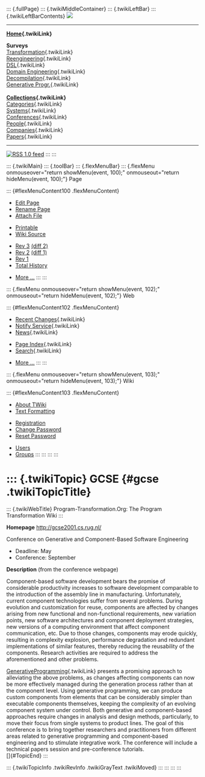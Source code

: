 ::: {.fullPage}
::: {.twikiMiddleContainer}
::: {.twikiLeftBar}
::: {.twikiLeftBarContents}
![](../pub/transformation.gif)

------------------------------------------------------------------------

**[Home](WebHome){.twikiLink}**

**Surveys**\
[Transformation](ProgramTransformation){.twikiLink}\
[Reengineering](ReengineeringWiki){.twikiLink}\
[DSL](DomainSpecificLanguages){.twikiLink}\
[Domain Engineering](DomainEngineering){.twikiLink}\
[Decompilation](DeCompilation){.twikiLink}\
[Generative Progr.](GenerativeProgrammingWiki){.twikiLink}\
\
**[Collections](CategoryCollection){.twikiLink}**\
[Categories](CategoryCategory){.twikiLink}\
[Systems](TransformationSystems){.twikiLink}\
[Conferences](TransformationConferences){.twikiLink}\
[People](TransformationPeople){.twikiLink}\
[Companies](TransformationCompanies){.twikiLink}\
[Papers](CategoryPaper){.twikiLink}

------------------------------------------------------------------------

[![](../pub/rss.gif "RSS 1.0 feed")](WebRss@skin=rss)
:::
:::

::: {.twikiMain}
::: {.toolBar}
::: {.flexMenuBar}
::: {.flexMenu onmouseover="return showMenu(event, 100);" onmouseout="return hideMenu(event, 100);"}
Page

::: {#flexMenuContent100 .flexMenuContent}
-   [Edit
    Page](http://www.program-transformation.org/edit/Transform/GCSE?t=1536826348)
-   [Rename
    Page](http://www.program-transformation.org/rename/Transform/GCSE)
-   [Attach
    File](http://www.program-transformation.org/attach/Transform/GCSE)

<!-- -->

-   [Printable](http://www.program-transformation.org/view/Transform/GCSE?skin=print.pattern)
-   [Wiki
    Source](http://www.program-transformation.org/view/Transform/GCSE?skin=text&raw=on&contenttype=text/plain)

<!-- -->

-   [Rev
    3](http://www.program-transformation.org/view/Transform/GCSE?rev=1.3)
    [(diff 2)](http://www.program-transformation.org/rdiff/Transform/GCSE?rev1=1.3&rev2=1.2)
-   [Rev
    2](http://www.program-transformation.org/view/Transform/GCSE?rev=1.2)
    [(diff 1)](http://www.program-transformation.org/rdiff/Transform/GCSE?rev1=1.2&rev2=1.1)
-   [Rev
    1](http://www.program-transformation.org/view/Transform/GCSE?rev=1.1)
-   [Total
    History](http://www.program-transformation.org/rdiff/Transform/GCSE)

<!-- -->

-   [More
    \...](http://www.program-transformation.org/oops/Transform/GCSE?template=oopsmore&param1=1.3&param2=1.3)
:::
:::

::: {.flexMenu onmouseover="return showMenu(event, 102);" onmouseout="return hideMenu(event, 102);"}
Web

::: {#flexMenuContent102 .flexMenuContent}
-   [Recent Changes](WebChanges){.twikiLink}
-   [Notify Service](WebNotify){.twikiLink}
-   [News](WebNews){.twikiLink}

<!-- -->

-   [Page Index](WebIndex){.twikiLink}
-   [Search](WebSearch){.twikiLink}

<!-- -->

-   [More
    \...](http://www.program-transformation.org/oops/Transform/GCSE?template=oopsmore&param1=1.3&param2=1.3)
:::
:::

::: {.flexMenu onmouseover="return showMenu(event, 103);" onmouseout="return hideMenu(event, 103);"}
Wiki

::: {#flexMenuContent103 .flexMenuContent}
-   [About
    TWiki](http://www.program-transformation.org/view/TWiki/WebHome)
-   [Text
    Formatting](http://www.program-transformation.org/view/TWiki/TextFormattingRules)

<!-- -->

-   [Registration](http://www.program-transformation.org/view/TWiki/TWikiRegistration)
-   [Change
    Password](http://www.program-transformation.org/view/TWiki/ChangePassword)
-   [Reset
    Password](http://www.program-transformation.org/view/TWiki/ResetPassword)

<!-- -->

-   [Users](http://www.program-transformation.org/view/Main/TWikiUsers)
-   [Groups](http://www.program-transformation.org/view/Main/TWikiGroups)
:::
:::
:::
:::

::: {.twikiTopic}
GCSE {#gcse .twikiTopicTitle}
====

::: {.twikiWebTitle}
Program-Transformation.Org: The Program Transformation Wiki
:::

**Homepage** <http://gcse2001.cs.rug.nl/>

Conference on Generative and Component-Based Software Engineering

-   Deadline: May
-   Conference: September

**Description** (from the conference webpage)

Component-based software development bears the promise of considerable
productivity increases to software development comparable to the
introduction of the assembly line in manufacturing. Unfortunately,
current component technologies suffer from several problems. During
evolution and customization for reuse, components are affected by
changes arising from new functional and non-functional requirements, new
variation points, new software architectures and component deployment
strategies, new versions of a computing environment that affect
component communication, etc. Due to those changes, components may erode
quickly, resulting in complexity explosion, performance degradation and
redundant implementations of similar features, thereby reducing the
reusability of the components. Research activities are required to
address the aforementioned and other problems.

[GenerativeProgramming](GenerativeProgramming){.twikiLink} presents a
promising approach to alleviating the above problems, as changes
affecting components can now be more effectively managed during the
generation process rather than at the component level. Using generative
programming, we can produce custom components from elements that can be
considerably simpler than executable components themselves, keeping the
complexity of an evolving component system under control. Both
generative and component-based approaches require changes in analysis
and design methods, particularly, to move their focus from single
systems to product lines. The goal of this conference is to bring
together researchers and practitioners from different areas related to
generative programming and component-based engineering and to stimulate
integrative work. The conference will include a technical papers session
and pre-conference tutorials.\
[]{#TopicEnd}
:::

::: {.twikiTopicInfo .twikiRevInfo .twikiGrayText .twikiMoved}
:::
:::
:::
:::

